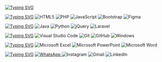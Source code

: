 <a href="https://git.io/typing-svg"><img src="https://readme-typing-svg.demolab.com?font=Gorditas&weight=100&duration=3000&pause=1000&color=7500F7&center=true&width=435&lines=Ol%C3%A1!+Bem+vindo(a)+ao+meu+perfil!;Me+chamo+Adriele+Becker!;Curso+Informática+para+Internet+no+IFC;Tenho+16+anos...;E+sou+apaixonada+por+TI!" alt="Typing SVG" /></a>

<a href="https://git.io/typing-svg"><img src="https://readme-typing-svg.demolab.com?font=Gorditas&weight=100&duration=1&pause=1000&color=FFF&center=false&width=435&size=16&lines=Principais+Habilidades:" alt="Typing SVG" /></a>
![HTML5](https://img.shields.io/badge/html5-%23E34F26.svg?logo=html5&logoColor=white&logoHeight=100)
![PHP](https://img.shields.io/badge/php-%23777BB4.svg?logo=php&logoColor=white)
![JavaScript](https://img.shields.io/badge/javascript-%23323330.svg?logo=javascript&logoColor=%23F7DF1E)
![Bootstrap](https://img.shields.io/badge/bootstrap-%23563D7C.svg?logo=bootstrap&logoColor=white)
![Figma](https://img.shields.io/badge/figma-%23F24E1E.svg?logo=figma&logoColor=white)

<a href="https://git.io/typing-svg"><img src="https://readme-typing-svg.demolab.com?font=Gorditas&weight=100&duration=1&pause=1000&color=FFF&center=false&width=435&size=16&lines=Estudando:" alt="Typing SVG" /></a>
![Java](https://img.shields.io/badge/java-%23ED8B00.svg?logo=java&logoColor=white)
![Python](https://img.shields.io/badge/python-3670A0?logo=python&logoColor=ffdd54)
![jQuery](https://img.shields.io/badge/jquery-%230769AD.svg?logo=jquery&logoColor=white)
![Laravel](https://img.shields.io/badge/laravel-%23FF2D20.svg?logo=laravel&logoColor=white)

<a href="https://git.io/typing-svg"><img src="https://readme-typing-svg.demolab.com?font=Gorditas&weight=100&duration=1&pause=1000&color=FFF&center=false&width=435&size=16&lines=Ferramentas:" alt="Typing SVG" /></a>
![Visual Studio Code](https://img.shields.io/badge/Visual%20Studio%20Code-0078d7.svg?logo=visual-studio-code&logoColor=white)
![Git](https://img.shields.io/badge/git-%23F05033.svg?logo=git&logoColor=white)
![GitHub](https://img.shields.io/badge/github-%23121011.svg?logo=github&logoColor=white)
![Windows](https://img.shields.io/badge/Windows-0078D6?logo=windows&logoColor=white)

<a href="https://git.io/typing-svg"><img src="https://readme-typing-svg.demolab.com?font=Gorditas&weight=100&duration=1&pause=1000&color=FFF&center=false&width=435&size=16&lines=Outros+Conhecimentos:" alt="Typing SVG" /></a>
![Microsoft Excel](https://img.shields.io/badge/Microsoft_Excel-217346?logo=microsoft-excel&logoColor=white)
![Microsoft PowerPoint](https://img.shields.io/badge/Microsoft_PowerPoint-B7472A?logo=microsoft-powerpoint&logoColor=white)
![Microsoft Word](https://img.shields.io/badge/Microsoft_Word-2B579A?logo=microsoft-word&logoColor=white)

<a href="https://git.io/typing-svg"><img src="https://readme-typing-svg.demolab.com?font=Gorditas&weight=100&duration=1&pause=1000&color=FFF&center=false&width=435&size=16&lines=Redes Sociais:" alt="Typing SVG" /></a>
<a href="https://wa.me/47997543011">
  ![WhatsApp](https://img.shields.io/badge/WhatsApp-25D366?logo=whatsapp&logoColor=white)
</a>
![Instagram](https://img.shields.io/badge/<handle>-%23E4405F.svg?logo=Instagram&logoColor=white)
![Gmail](https://img.shields.io/badge/Gmail-D14836?logo=gmail&logoColor=white)
![LinkedIn](https://img.shields.io/badge/linkedin-%230077B5.svg?logo=linkedin&logoColor=white)




